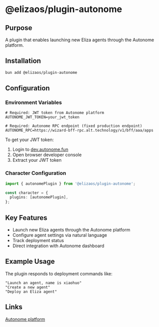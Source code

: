 # @elizaos/plugin-autonome

## Purpose

A plugin that enables launching new Eliza agents through the Autonome platform.

## Installation

```bash
bun add @elizaos/plugin-autonome
```

## Configuration

### Environment Variables

```env
# Required: JWT token from Autonome platform
AUTONOME_JWT_TOKEN=your_jwt_token

# Required: Autonome RPC endpoint (fixed production endpoint)
AUTONOME_RPC=https://wizard-bff-rpc.alt.technology/v1/bff/aaa/apps
```

To get your JWT token:

1. Login to [dev.autonome.fun](https://dev.autonome.fun)
2. Open browser developer console
3. Extract your JWT token

### Character Configuration

```typescript
import { autonomePlugin } from '@elizaos/plugin-autonome';

const character = {
  plugins: [autonomePlugin],
};
```

## Key Features

- Launch new Eliza agents through the Autonome platform
- Configure agent settings via natural language
- Track deployment status
- Direct integration with Autonome dashboard

## Example Usage

The plugin responds to deployment commands like:

```plaintext
"Launch an agent, name is xiaohuo"
"Create a new agent"
"Deploy an Eliza agent"
```

## Links

[Autonome platform](https://dev.autonome.fun)
